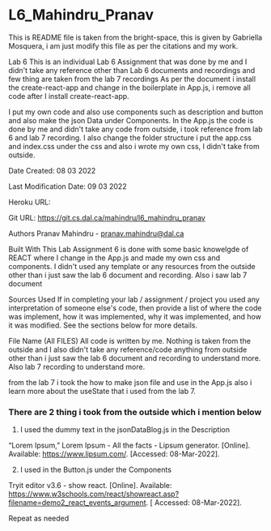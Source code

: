 # L6_Mahindru_Pranav

This is README file is taken from the bright-space, this is given by Gabriella Mosquera, i am just modify this file as per the citations and my work.

Lab 6
This is an individual Lab 6 Assignment that was done by me and I didn't take any reference other than Lab 6 documents and recordings and few thing are taken from the lab 7 recordings
As per the document i install the create-react-app and change in the boilerplate in App.js, i remove all code after I install create-react-app. 

I put my own code and also use components such as description and button and also make the json Data under Components. 
In the App.js the code is done by me and didn't take any code from outside, i took reference from lab 6 and lab 7 recording. 
I also change the folder structure i put the app.css and index.css under the css and also i wrote my own css, I didn't take from outside.

Date Created: 08 03 2022

Last Modification Date: 09 03 2022

Heroku URL: 

Git URL: https://git.cs.dal.ca/mahindru/l6_mahindru_pranav

Authors
Pranav Mahindru - pranav.mahindru@dal.ca

Built With
This Lab Assignment 6 is done with some basic knowelgde of REACT where I change in the App.js and made my own css and components. I didn't used any template or any resources from the outside other than i just saw the lab 6 document and recording. Also i saw lab 7 document

Sources Used
If in completing your lab / assignment / project you used any interpretation of someone else's code, then provide a list of where the code was implement, how it was implemented, why it was implemented, and how it was modified. See the sections below for more details.

File Name (All FILES)
All code is written by me. Nothing is taken from the outside and I also didn't take any reference/code anything from outside other than i just saw the lab 6 document and recording to understand more. Also lab 7 recording to understand more.

from the lab 7 i took the how to make json file and use in the App.js also i learn more about the useState that i used from the lab 7.

### There are 2 thing i took from the outside which i mention below 

1. <!-- i used the dummy text from  --> I used the dummy text in the jsonDataBlog.js in the Description

“Lorem Ipsum,” Lorem Ipsum - All the facts - Lipsum generator. 
[Online]. Available: https://www.lipsum.com/. 
[Accessed: 08-Mar-2022]. 

2. <!-- the given is used to reference for the function in the button.js --> I used in the Button.js under the Components

Tryit editor v3.6 - show react. [Online]. 
Available: https://www.w3schools.com/react/showreact.asp?filename=demo2_react_events_argument. [
Accessed: 08-Mar-2022]. 

Repeat as needed
